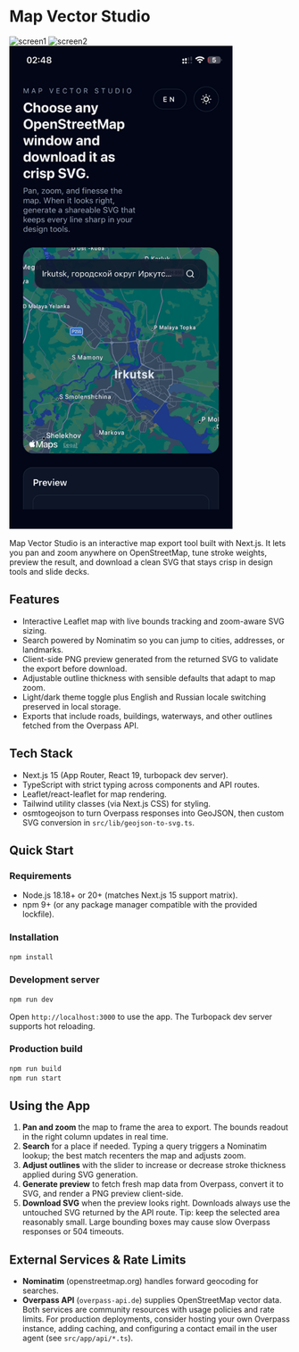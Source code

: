 # Map Vector Studio
![screen1](./app_screen1.png)
![screen2](./app_screen2.png)
<img src="./IMG_0239.PNG" alt="screen3" width="400">

Map Vector Studio is an interactive map export tool built with Next.js. It lets you pan and zoom anywhere on OpenStreetMap, tune stroke weights, preview the result, and download a clean SVG that stays crisp in design tools and slide decks.
## Features
- Interactive Leaflet map with live bounds tracking and zoom-aware SVG sizing.
- Search powered by Nominatim so you can jump to cities, addresses, or landmarks.
- Client-side PNG preview generated from the returned SVG to validate the export before download.
- Adjustable outline thickness with sensible defaults that adapt to map zoom.
- Light/dark theme toggle plus English and Russian locale switching preserved in local storage.
- Exports that include roads, buildings, waterways, and other outlines fetched from the Overpass API.
## Tech Stack
- Next.js 15 (App Router, React 19, turbopack dev server).
- TypeScript with strict typing across components and API routes.
- Leaflet/react-leaflet for map rendering.
- Tailwind utility classes (via Next.js CSS) for styling.
- osmtogeojson to turn Overpass responses into GeoJSON, then custom SVG conversion in `src/lib/geojson-to-svg.ts`.
## Quick Start
### Requirements
- Node.js 18.18+ or 20+ (matches Next.js 15 support matrix).
- npm 9+ (or any package manager compatible with the provided lockfile).
### Installation
```bash
npm install
```
### Development server
```bash
npm run dev
```
Open `http://localhost:3000` to use the app. The Turbopack dev server supports hot reloading.
### Production build
```bash
npm run build
npm run start
```
## Using the App
1. **Pan and zoom** the map to frame the area to export. The bounds readout in the right column updates in real time.
2. **Search** for a place if needed. Typing a query triggers a Nominatim lookup; the best match recenters the map and adjusts zoom.
3. **Adjust outlines** with the slider to increase or decrease stroke thickness applied during SVG generation.
4. **Generate preview** to fetch fresh map data from Overpass, convert it to SVG, and render a PNG preview client-side.
5. **Download SVG** when the preview looks right. Downloads always use the untouched SVG returned by the API route.
Tip: keep the selected area reasonably small. Large bounding boxes may cause slow Overpass responses or 504 timeouts.
## External Services & Rate Limits
- **Nominatim** (openstreetmap.org) handles forward geocoding for searches.
- **Overpass API** (`overpass-api.de`) supplies OpenStreetMap vector data.
Both services are community resources with usage policies and rate limits. For production deployments, consider hosting your own Overpass instance, adding caching, and configuring a contact email in the user agent (see `src/app/api/*.ts`).
